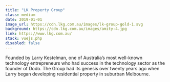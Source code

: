 ```yaml
---
title: "LK Property Group"
class: medium
date: 2019-01-01
image_url: https://cdn.lkg.com.au/images/lk-group-gold-1.svg
background: https://cdn.lkg.com.au/images/amity-4.jpg
link: https://www.lkg.com.au/
stack: vuejs,php
disabled: false
---
```


Founded by Larry Kestelman, one of Australia’s most well-known technology entrepreneurs who had success in the technology sector as the founder of Dodo. The Group had its genesis over twenty years ago when Larry began developing residential property in suburban Melbourne.

